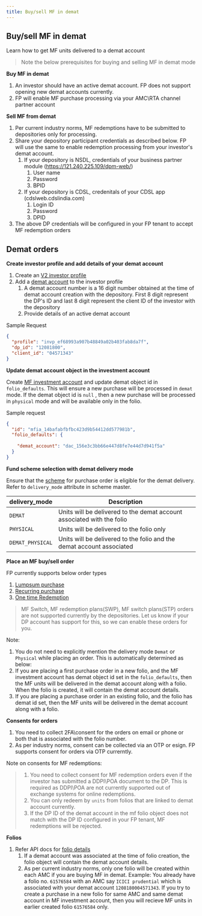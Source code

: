 ```yaml
---
title: Buy/sell MF in demat
---
```

## Buy/sell MF in demat
Learn how to get MF units delivered to a demat account

> Note the below prerequisites for buying and selling MF in demat mode

**Buy MF in demat**

1. An investor should have an active demat account. FP does not support opening new demat accounts currently.
2. FP will enable MF purchase processing via your AMC\RTA channel partner account

**Sell MF from demat**
1. Per current industry norms, MF redemptions have to be submitted to depositories only for processing.
2. Share your depository participant credentials as described below. FP will use the same to enable redemption processing from your investor's demat account.
   1. If your depository is NSDL, credentials of your business partner module (https://121.240.225.109/dpm-web/)
      1. User name
      2. Password
      3. BPID
   2. If your depository is CDSL, credenitals of your CDSL app (cdslweb.cdslindia.com)
      1. Login ID
      2. Password
      3. DPID
3. The above DP credentials will be configured in your FP tenant to accept MF redemption orders

## Demat orders
 
**Create investor profile and add details of your demat account**

1. Create an [V2 investor profile](https://docs.fintechprimitives.com/mf-transactions/accounts/required-information//)
2. Add a [demat account](https://fintechprimitives.com/docs/api/#demat-accounts) to the investor profile
   1. A demat account number is a 16 digit number obtained at the time of demat account creation with the depository. First 8 digit represent the DP's ID and last 8 digit represent the client ID of the investor with the depository
   2. Provide details of an active demat account

Sample Request

```json
{
  "profile": "invp_ef68993a907b48849a02b403fab8da7f",
  "dp_id": "12081800",
  "client_id": "04571343"
}
```
**Update demat account object in the investment account**

Create [MF investment account](https://fintechprimitives.com/docs/api/#create-an-mf-investment-account) and update demat object id in `folio_defaults`. This will ensure a new purchase will be processed in `demat` mode. If the demat object id is `null` , then a new purchase will be processed in `physical` mode and will be available only in the folio.

Sample request

```json
{
  "id": "mfia_14bafabfbfbc423d9b54412dd577981b",
  "folio_defaults": {
    
    "demat_account": "dac_156e3c3bb66e447d8fe7e44d7d941f5a"
  }
}
```

**Fund scheme selection with demat delivery mode**

Ensure that the [scheme](https://fintechprimitives.com/docs/api/#fund-scheme)  for purchase order is eligible for the demat delivery. Refer to `delivery_mode` attribute in scheme master.

|delivery_mode|Description|
|-----|------|
|`DEMAT`|Units will be delivered to the demat account associated with the folio|
|`PHYSICAL`|Units will be delivered to the folio only|
|`DEMAT_PHYSICAL`|Units will be delivered to the folio and the demat account associated|

**Place an MF buy/sell order**

FP currently supports below order types
   1. [Lumpsum purchase](https://docs.fintechprimitives.com/mf-transactions/orders-introduction/)
   2. [Recurring purchase](https://docs.fintechprimitives.com/mf-transactions/transaction-plans/)
   3. [One time Redemption](https://fintechprimitives.com/docs/api/#mf-redemptions)
   
   > MF Switch, MF redemption plans(SWP), MF switch plans(STP) orders are not supported currently by the depositories. Let us know if your DP account has support for this, so we can enable these orders for you.

Note:

   1. You do not need to explicitly mention the delivery mode `Demat` or `Physical` while placing an order. This is automatically determined as below:
   2. If you are placing a first purchase order in a new folio, and the MF investment account has demat object id set in the `folio_defaults`, then the MF units will be delivered in the demat account along with a folio. When the folio is created, it will contain the demat account details. 
   3. If you are placing a purchase order in an existing folio, and the folio has demat id set, then the MF units will be delivered in the demat account along with a folio.   

**Consents for  orders**
   1. You need to collect 2FA\consent for the orders on email or phone or both that is associated with the folio number. 
   2. As per industry norms, consent can be collected via an OTP or esign. FP supports consent for orders via OTP currerntly.
   
Note on consents for MF redemptions:

> 1. You need to collect consent for MF redemption orders even if the investor has submitted a DDPI\POA document to the DP. This is required as DDPI\POA are not currently supported out of exchange systems for online redemptions.
> 2. You can only redeem by `units` from folios that are linked to demat account currently.
> 3. If the DP ID of the demat account in the mf folio object does not match with the DP ID configured in your FP tenant, MF redemptions will be rejected. 


**Folios**

1. Refer API docs for [folio details](https://fintechprimitives.com/docs/api/#mf-redemption-object)
   1. If a demat account was associated at the time of folio creation, the folio object will contain the demat account details. 
   2. As per current industry norms, only one folio will be created within each AMC if you are buying MF in demat. Example: You already have a folio no. `61576584` with an AMC say `ICICI prudential` which is associated with your demat account `1208180004571343`. If you try to create a purchase in a new folio for same AMC and same demat account in MF investment account, then you will recieve MF units in earlier created folio `61576584` only.




